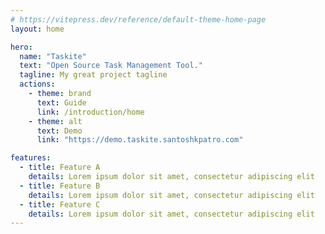 ```yaml
---
# https://vitepress.dev/reference/default-theme-home-page
layout: home

hero:
  name: "Taskite"
  text: "Open Source Task Management Tool."
  tagline: My great project tagline
  actions:
    - theme: brand
      text: Guide
      link: /introduction/home
    - theme: alt
      text: Demo
      link: "https://demo.taskite.santoshkpatro.com"

features:
  - title: Feature A
    details: Lorem ipsum dolor sit amet, consectetur adipiscing elit
  - title: Feature B
    details: Lorem ipsum dolor sit amet, consectetur adipiscing elit
  - title: Feature C
    details: Lorem ipsum dolor sit amet, consectetur adipiscing elit
---
```


